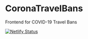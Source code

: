 # CoronaTravelBans
Frontend for COVID-19 Travel Bans

[![Netlify Status](https://api.netlify.com/api/v1/badges/969466be-57c5-4b98-a2e8-7db468335ac3/deploy-status)](https://app.netlify.com/sites/coronaban/deploys)